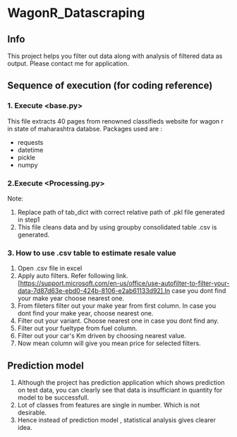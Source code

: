 # WagonR_Datascraping

## Info
This project helps you filter out data along with analysis of filtered data as output.
Please contact me for application.

## Sequence of execution (for coding reference)
### 1. Execute <base.py>
This file extracts 40 pages from renowned classifieds website for wagon r in state of maharashtra databse.
Packages used are :
- requests
- datetime
- pickle
- numpy
### 2.Execute <Processing.py> 
Note:
1. Replace path of tab_dict with correct relative path of .pkl file generated in step1
2. This file cleans data and by using groupby consolidated table .csv is generated.

### 3. How to use .csv table to estimate resale value
1. Open .csv file in excel
2. Apply auto filters. Refer following link. [https://support.microsoft.com/en-us/office/use-autofilter-to-filter-your-data-7d87d63e-ebd0-424b-8106-e2ab61133d92].In case you dont find your make year choose nearest one.
3. From fileters filter out your make year from first column. In case you dont find your make year, choose nearest one.
4. Filter out your variant. Choose nearest one in case you dont find any.
5. Filter out your fueltype from fuel column.
6. Filter out your car's Km driven by choosing nearest value.
7. Now mean column will give you mean price for selected filters.  

## Prediction model
1. Although the project has prediction application which shows prediction on test data, you can clearly see that data is insufficiant in quantity for model to be successfull. 
2. Lot of classes from features are single in number. Which is not desirable.
3. Hence instead of prediction model , statistical analysis gives clearer idea.

